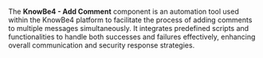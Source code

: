 The **KnowBe4 - Add Comment** component is an automation tool used within the KnowBe4 platform to facilitate the process of adding comments to multiple messages simultaneously. It integrates predefined scripts and functionalities to handle both successes and failures effectively, enhancing overall communication and security response strategies.
